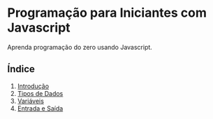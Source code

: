 
# Programação para Iniciantes com Javascript

Aprenda programação do zero usando Javascript.

## Índice

1. [Introdução](./intro.md)
1. [Tipos de Dados](./data-types.md)
2. [Variáveis](./variables.md)
2. [Entrada e Saída](./io.md)